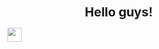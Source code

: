 <h1 align="center">Hello guys!</h1>
<img src="https://github.com/blackcater/blackcater/raw/main/images/Hi.gif" height="32"/></h1>
